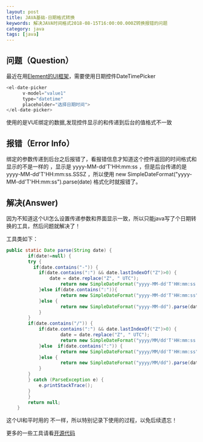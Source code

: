 ```yaml
---
layout: post
title: JAVA基础-日期格式转换
keywords: 解决JAVA时间格式2018-08-15T16:00:00.000Z转换报错的问题
category: java
tags: [java] 
---
```


## 问题（Question）
最近在用[Element的UI框架](http://element-cn.eleme.io/)，需要使用日期控件DateTimePicker  

``` javascript
<el-date-picker
      v-model="value1"
      type="datetime"
      placeholder="选择日期时间">
</el-date-picker>

```
使用的是VUE绑定的数据,发现控件显示的和传递到后台的值格式不一致

## 报错（Error Info）
绑定的参数传递到后台之后报错了，看报错信息才知道这个控件返回的时间格式和显示的不是一样的 ，显示是 yyyy-MM-dd'T'HH:mm:ss ，但是后台传递的是 yyyy-MM-dd'T'HH:mm:ss.SSSZ ，所以使用 new SimpleDateFormat("yyyy-MM-dd'T'HH:mm:ss").parse(date) 格式化时就报错了。

## 解决(Answer)
因为不知道这个UI怎么设置传递参数和界面显示一致，所以只能java写了个日期转换的工具，然后问题就解决了！

工具类如下：

``` java
public static Date parse(String date) {
    	if(date!=null) {
		try {
		  if(date.contains("-")) {
			if(date.contains(":") && date.lastIndexOf("Z")>0) {
				date = date.replace("Z", " UTC");
					return new SimpleDateFormat("yyyy-MM-dd'T'HH:mm:ss.SSS Z").parse(date);
			}else if(date.contains(":")){
					return new SimpleDateFormat("yyyy-MM-dd'T'HH:mm:ss").parse(date);
			}else {
					return new SimpleDateFormat("yyyy-MM-dd").parse(date);
			}
		}
		if(date.contains("/")) {
			if(date.contains(":") && date.lastIndexOf("Z")>0) {
					date = date.replace("Z", " UTC");
					return new SimpleDateFormat("yyyy/MM/dd'T'HH:mm:ss.SSS Z").parse(date);
			}else  if(date.contains(":")) {
					return new SimpleDateFormat("yyyy/MM/dd'T'HH:mm:ss").parse(date);
			}else {
					return new SimpleDateFormat("yyyy/MM/dd").parse(date);
			}
		}
		} catch (ParseException e) {
			e.printStackTrace();
		}
    	}
        return null;
    }
```

这个UI和平时用的 不一样，所以特别记录下使用的过程，以免后续遗忘！

更多的一些工具请看[开源代码](https://github.com/108day/java-common-utils)
